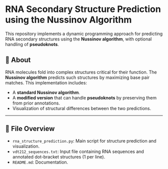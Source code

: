 # RNA Secondary Structure Prediction using the Nussinov Algorithm

This repository implements a dynamic programming approach for predicting RNA secondary structures using the **Nussinov algorithm**, with optional handling of **pseudoknots**.

## 🧬 About

RNA molecules fold into complex structures critical for their function. The **Nussinov algorithm** predicts such structures by maximizing base pair matches. This implementation includes:

- A **standard Nussinov algorithm**.
- A **modified version** that can handle **pseudoknots** by preserving them from prior annotations.
- Visualization of structural differences between the two predictions.

---

## 📂 File Overview

- `rna_structure_prediction.py`: Main script for structure prediction and visualization.
- `vdt212_sequences.txt`: Input file containing RNA sequences and annotated dot-bracket structures (1 per line).
- `README.md`: Documentation.
